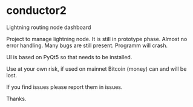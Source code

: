 # conductor2
Lightning routing node dashboard

Project to manage lightning node. It is still in prototype phase. Almost no error handling.
Many bugs are still present. Programm will crash.

UI is based on PyQt5 so that needs to be installed.

Use at your own risk, if used on mainnet Bitcoin (money) can and will be lost.

If you find issues please report them in issues.

Thanks.
